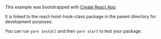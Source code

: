 This example was bootstrapped with [Create React App](https://github.com/facebook/create-react-app).

It is linked to the react-hoist-hook-class package in the parent directory for development purposes.

You can run `yarn install` and then `yarn start` to test your package.
